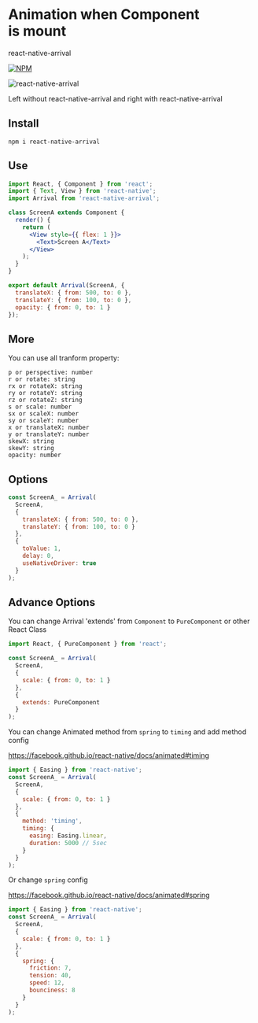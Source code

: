 # Animation when Component is mount

react-native-arrival

[![NPM](https://nodei.co/npm/react-native-arrival.png)](https://nodei.co/npm/react-native-arrival/)

![react-native-arrival](http://itten.ir/file/react-native-arrival.gif)

Left without react-native-arrival and right with react-native-arrival

## Install

`npm i react-native-arrival`

## Use

```jsx
import React, { Component } from 'react';
import { Text, View } from 'react-native';
import Arrival from 'react-native-arrival';

class ScreenA extends Component {
  render() {
    return (
      <View style={{ flex: 1 }}>
        <Text>Screen A</Text>
      </View>
    );
  }
}

export default Arrival(ScreenA, {
  translateX: { from: 500, to: 0 },
  translateY: { from: 100, to: 0 },
  opacity: { from: 0, to: 1 }
});
```

## More

You can use all tranform property:

```
p or perspective: number
r or rotate: string
rx or rotateX: string
ry or rotateY: string
rz or rotateZ: string
s or scale: number
sx or scaleX: number
sy or scaleY: number
x or translateX: number
y or translateY: number
skewX: string
skewY: string
opacity: number
```

## Options

```jsx
const ScreenA_ = Arrival(
  ScreenA,
  {
    translateX: { from: 500, to: 0 },
    translateY: { from: 100, to: 0 }
  },
  {
    toValue: 1,
    delay: 0,
    useNativeDriver: true
  }
);
```

## Advance Options

You can change Arrival 'extends' from `Component` to `PureComponent` or other React Class

```jsx
import React, { PureComponent } from 'react';

const ScreenA_ = Arrival(
  ScreenA,
  {
    scale: { from: 0, to: 1 }
  },
  {
    extends: PureComponent
  }
);
```

You can change Animated method from `spring` to `timing` and add method config

https://facebook.github.io/react-native/docs/animated#timing

```jsx
import { Easing } from 'react-native';
const ScreenA_ = Arrival(
  ScreenA,
  {
    scale: { from: 0, to: 1 }
  },
  {
    method: 'timing',
    timing: {
      easing: Easing.linear,
      duration: 5000 // 5sec
    }
  }
);
```

Or change `spring` config

https://facebook.github.io/react-native/docs/animated#spring

```jsx
import { Easing } from 'react-native';
const ScreenA_ = Arrival(
  ScreenA,
  {
    scale: { from: 0, to: 1 }
  },
  {
    spring: {
      friction: 7,
      tension: 40,
      speed: 12,
      bounciness: 8
    }
  }
);
```
